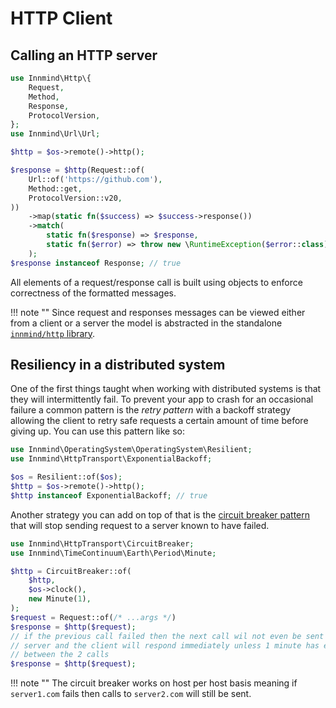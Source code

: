 # HTTP Client

## Calling an HTTP server

```php
use Innmind\Http\{
    Request,
    Method,
    Response,
    ProtocolVersion,
};
use Innmind\Url\Url;

$http = $os->remote()->http();

$response = $http(Request::of(
    Url::of('https://github.com'),
    Method::get,
    ProtocolVersion::v20,
))
    ->map(static fn($success) => $success->response())
    ->match(
        static fn($response) => $response,
        static fn($error) => throw new \RuntimeException($error::class),
    );
$response instanceof Response; // true
```

All elements of a request/response call is built using objects to enforce correctness of the formatted messages.

!!! note ""
    Since request and responses messages can be viewed either from a client or a server the model is abstracted in the standalone [`innmind/http` library](https://github.com/innmind/http).

## Resiliency in a distributed system

One of the first things taught when working with distributed systems is that they will intermittently fail. To prevent your app to crash for an occasional failure a common pattern is the _retry pattern_ with a backoff strategy allowing the client to retry safe requests a certain amount of time before giving up. You can use this pattern like so:

```php
use Innmind\OperatingSystem\OperatingSystem\Resilient;
use Innmind\HttpTransport\ExponentialBackoff;

$os = Resilient::of($os);
$http = $os->remote()->http();
$http instanceof ExponentialBackoff; // true
```

Another strategy you can add on top of that is the [circuit breaker pattern](https://en.wikipedia.org/wiki/Circuit_breaker_design_pattern) that will stop sending request to a server known to have failed.

```php
use Innmind\HttpTransport\CircuitBreaker;
use Innmind\TimeContinuum\Earth\Period\Minute;

$http = CircuitBreaker::of(
    $http,
    $os->clock(),
    new Minute(1),
);
$request = Request::of(/* ...args */)
$response = $http($request);
// if the previous call failed then the next call wil not even be sent to the
// server and the client will respond immediately unless 1 minute has elapsed
// between the 2 calls
$response = $http($request);
```

!!! note ""
    The circuit breaker works on host per host basis meaning if `server1.com` fails then calls to `server2.com` will still be sent.
